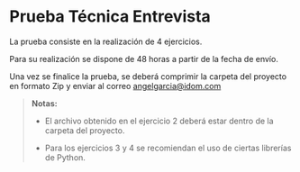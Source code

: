 # Prueba Técnica Entrevista

La prueba consiste en la realización de 4 ejercicios.

Para su realización se dispone de 48 horas a partir de la fecha de envío.

Una vez se finalice la prueba, se deberá comprimir la carpeta del proyecto en formato Zip y enviar al correo angelgarcia@idom.com

> **Notas:**
>
> -	El archivo obtenido en el ejercicio 2 deberá estar dentro de la carpeta del proyecto.
>
> -	Para los ejercicios 3 y 4 se recomiendan el uso de ciertas librerías de Python.
>  

